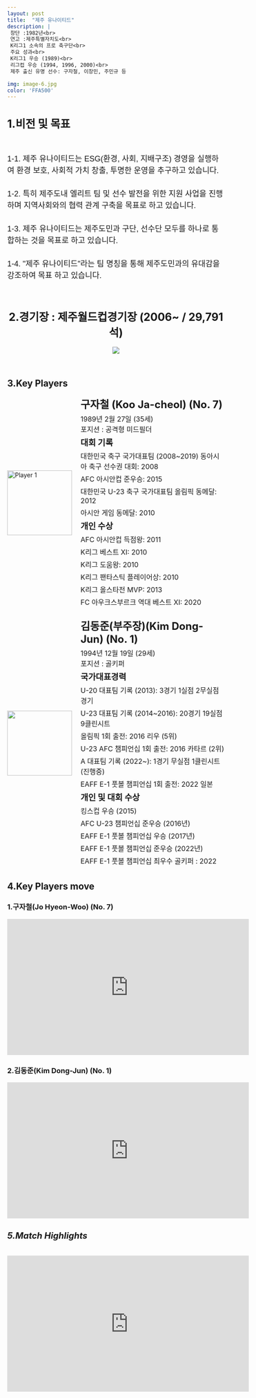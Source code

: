 ```yaml
---
layout: post
title:  "제주 유나이티드"
description: |
 창단 :1982년<br> 
 연고 :제주특별자치도<br> 
 K리그1 소속의 프로 축구단<br>
 주요 성과<br>
 K리그1 우승 (1989)<br>
 리그컵 우승 (1994, 1996, 2000)<br>
 제주 출신 유명 선수: 구자철, 이창민, 주민규 등

img: image-6.jpg
color: 'FFA500'
---
```

<html>
<head>
  <title>Hyundai Motors Jeonbuk</title>
  <style>
    .player-info {
      display: flex;
      align-items: center;
      margin-bottom: 20px;
    }
    .player-info img {
      width: 150px;
      height: 150px;
      margin-right: 20px;
    }
    .player-info h3 {
      font-size: 24px;
      margin: 0;
    }
    .player-info p {
      font-size: 16px;
      margin: 5px 0;
    }
    h1{
      font-size: 25px;
    }
  </style>
  <h1>1.비전 및 목표</h1><br>
  <p style="font-family: Arial, sans-serif; font-size: 18px; line-height: 1.5;">
   1-1. 제주 유나이티드는 ESG(환경, 사회, 지배구조) 경영을 실행하여 환경 보호, 사회적 가치 창출, 투명한 운영을 추구하고 있습니다.<br> <br>
   1-2. 특히 제주도내 엘리트 팀 및 선수 발전을 위한 지원 사업을 진행하며 지역사회와의 협력 관계 구축을 목표로 하고 있습니다.  <br><br>
   1-3. 제주 유나이티드는 제주도민과 구단, 선수단 모두를 하나로 통합하는 것을 목표로 하고 있습니다.<br><br>
   1-4. "제주 유나이티드"라는 팀 명칭을 통해 제주도민과의 유대감을 강조하여 목표 하고 있습니다.<br><br>
</head>
<body>
  <header>
    <h1>2.경기장 : 제주월드컵경기장 (2006~ / 29,791석)</h1>
    <img src="https://i.namu.wiki/i/9Z3A8PXaVL0E37SlpYfA7pISnwfAtANXWVB4_yQMh9J3kAmYJo43YIAybL2Vb-mbaWVMncL4KSvShFsVZx0_ecFF4ksLhpLTo3sG2gI7l-OuD-vdGFjMVkl7NHhG7Kl0ko1WIvEJCVwffYWuFPHXbA.webp">
  </header>
  <main>
    <section>
      <h2>3.Key Players</h2>
      <div class="player-info">
        <img src="https://i.namu.wiki/i/MldagAnj-72iGCPVm1Zi-1IiJD2yRIL0jxrzHOGIobqJyvxCfWl48LX47qg2wLMPg9-cjYNmUIznuZUzW917KY2xsO4IwRipygpcCQh5dtk5jIYrkWV96l6fjHzbE6y59UpAr973_RVQhNgTricBxQ.webp"
          alt="Player 1">
        <div>
          <h3>구자철 (Koo Ja-cheol) (No. 7)</h3> <p>1989년 2월 27일 (35세) <br> 포지션 : 공격형 미드필더 </p>
          <p><strong style="font-size: 1.2em;">대회 기록</strong></p>
          <p>대한민국 축구 국가대표팀 (2008~2019) 동아시아 축구 선수권 대회: 2008</p>
          <p>AFC 아시안컵 준우승: 2015</p>
          <p>대한민국 U-23 축구 국가대표팀 올림픽 동메달: 2012</p>
          <p>아시안 게임 동메달: 2010</p>
          <p><strong style="font-size: 1.2em;">개인 수상</strong></p>
          <p>AFC 아시안컵 득점왕: 2011</p>
          <p>K리그 베스트 XI: 2010</p>
          <p>K리그 도움왕: 2010</p>
          <p>K리그 팬타스틱 플레이어상: 2010</p>
          <p>K리그 올스타전 MVP: 2013</p>
          <p>FC 아우크스부르크 역대 베스트 XI: 2020</p>
        </div>
      </div>
      <div class="player-info">
        <img src="https://i.namu.wiki/i/0jv3qpFLLCUkk4afW-26QxLuoR1oLUceuWx3PPOEoeegyXD0O1t377XgEzJC0jns7pPbKa-YUgq_4J_9l-8qOUCJxZwpLF4g9VbpSNw5gRmDbS2icikumq7-Ur8bp5Bbq0DaeGm0ItUAqZy-n5vf6w.webp">
        <div>
          <h3>김동준(부주장)(Kim Dong-Jun) (No. 1)</h3> <p>1994년 12월 19일 (29세) <br> 포지션 : 골키퍼</p>
          <p><strong style="font-size: 1.2em;">국가대표경력</strong></p>
          <p>U-20 대표팀 기록 (2013): 3경기 1실점 2무실점경기</p>
          <p>U-23 대표팀 기록 (2014~2016): 20경기 19실점 9클린시트</p>
          <p>올림픽 1회 출전: 2016 리우 (5위)</p>
          <p>U-23 AFC 챔피언십 1회 출전: 2016 카타르 (2위)</p>
          <p>A 대표팀 기록 (2022~): 1경기 무실점 1클린시트 (진행중)</p>
          <p>EAFF E-1 풋볼 챔피언십 1회 출전: 2022 일본</p>
          <p><strong style="font-size: 1.2em;">개인 및 대회 수상</strong></p>
          <p>킹스컵 우승 (2015)</p>
          <p>AFC U-23 챔피언십 준우승 (2016년)</p>
          <p>EAFF E-1 풋볼 챔피언십 우승 (2017년)</p>
          <p>EAFF E-1 풋볼 챔피언십 준우승 (2022년)</p>
          <p>EAFF E-1 풋볼 챔피언십 최우수 골키퍼 : 2022</p>
        </div>
      </div>
    </section>
    <section>
      <h2>4.Key Players move</h2>
      <h4>
      <h3>1.구자철(Jo Hyeon-Woo) (No. 7)</h3>
      <iframe width="560" height="315" src="https://www.youtube.com/embed/nS4gVzYurbg" frameborder="0" allow="accelerometer; autoplay; encrypted-media; gyroscope; picture-in-picture" allowfullscreen></iframe>
      <h3>2.김동준(Kim Dong-Jun) (No. 1)</h3>
      <iframe width="560" height="315" src="https://www.youtube.com/embed/--yldL5XHkY" frameborder="0" allow="accelerometer; autoplay; encrypted-media; gyroscope; picture-in-picture" allowfullscreen></iframe>
      </h4> 
    </section>
    <section>
      <h5 style="font-size: 20px;">5.Match Highlights</h5>
      <iframe width="560" height="315" src="https://www.youtube.com/embed/l68IeK4o0tc" frameborder="0"
        allow="accelerometer; autoplay; encrypted-media; gyroscope; picture-in-picture" allowfullscreen></iframe>
    </section>
  </main>
</body>